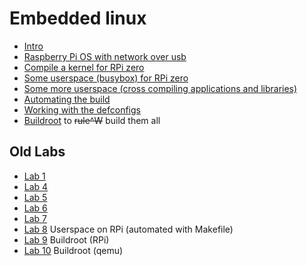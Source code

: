 Embedded linux
===============


- [Intro](00-intro)
- [Raspberry Pi OS with network over usb](01-raspios-usbnet)
- [Compile a kernel for RPi zero](02-rpi-kernel)
- [Some userspace (busybox) for RPi zero](03-rpi-busybox)
- [Some more userspace (cross compiling applications and libraries)](04-rpi-more-userspace)
- [Automating the build](05-automating-the-build)
- [Working with the defconfigs](05.5-defconfigs)
- [Buildroot](06-buildroot) to ~~rule^W~~ build them all

Old Labs
--------

- [Lab 1](lab01/)
- [Lab 4](lab04/)
- [Lab 5](lab05/)
- [Lab 6](lab06/)
- [Lab 7](lab07/)
- [Lab 8](lab08/) Userspace on RPi (automated with Makefile)
- [Lab 9](lab09/) Buildroot (RPi)
- [Lab 10](lab10/) Buildroot (qemu)
